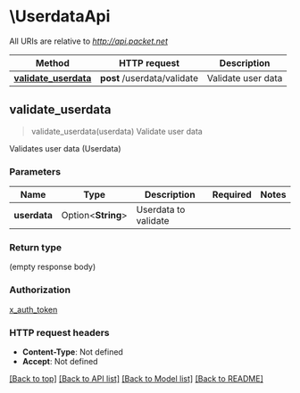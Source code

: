 # \UserdataApi

All URIs are relative to *http://api.packet.net*

Method | HTTP request | Description
------------- | ------------- | -------------
[**validate_userdata**](UserdataApi.md#validate_userdata) | **post** /userdata/validate | Validate user data



## validate_userdata

> validate_userdata(userdata)
Validate user data

Validates user data (Userdata)

### Parameters


Name | Type | Description  | Required | Notes
------------- | ------------- | ------------- | ------------- | -------------
**userdata** | Option<**String**> | Userdata to validate |  |

### Return type

 (empty response body)

### Authorization

[x_auth_token](../README.md#x_auth_token)

### HTTP request headers

- **Content-Type**: Not defined
- **Accept**: Not defined

[[Back to top]](#) [[Back to API list]](../README.md#documentation-for-api-endpoints) [[Back to Model list]](../README.md#documentation-for-models) [[Back to README]](../README.md)

